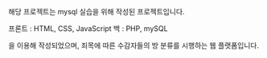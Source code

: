 해당 프로젝트는 
mysql 실습을 위해 작성된 프로젝트입니다.

프론트 : HTML, CSS, JavaScript
백 : PHP, mySQL

을 이용해 작성되었으며, 죄목에 따른 수감자들의 방 분류를 시행하는 웹 플랫폼입니다.
